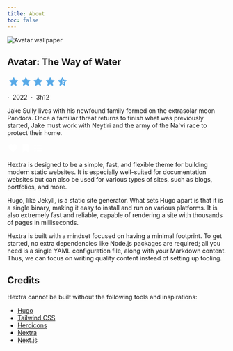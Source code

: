 ```yaml
---
title: About
toc: false
---
```


<div class="about-card-body">
<article class="about-card">
 <img src="https://images.hdqwalls.com/wallpapers/bthumb/avatar-the-way-of-the-water-2022-5k-u1.jpg" alt="Avatar wallpaper" class="about-img" />

<div class="about-content">
    <h1>Avatar: The Way of Water</h1>

 <div class="infos">
      <svg width="141" height="29" viewBox="0 0 141 29" fill="none" xmlns="http://www.w3.org/2000/svg">
        <path d="M14.7373 22.2778L9.89788 25.193C9.6841 25.3291 9.46059 25.3874 9.22737 25.368C8.99415 25.3485 8.79008 25.2708 8.61516 25.1347C8.44024 24.9987 8.3042 24.8284 8.20702 24.624C8.10984 24.4195 8.09041 24.1913 8.14871 23.9395L9.43144 18.4296L5.14597 14.7272C4.95162 14.5523 4.83034 14.3528 4.78214 14.129C4.73395 13.9051 4.74833 13.6866 4.82529 13.4736C4.90303 13.2598 5.01964 13.0849 5.17512 12.9488C5.33061 12.8128 5.54439 12.7253 5.81649 12.6865L11.4721 12.1909L13.6586 7.00167C13.7558 6.76845 13.9066 6.59353 14.1111 6.47692C14.3155 6.36031 14.5242 6.302 14.7373 6.302C14.951 6.302 15.1598 6.36031 15.3635 6.47692C15.5671 6.59353 15.718 6.76845 15.8159 7.00167L18.0024 12.1909L23.658 12.6865C23.9301 12.7253 24.1439 12.8128 24.2994 12.9488C24.4549 13.0849 24.5715 13.2598 24.6492 13.4736C24.727 13.6874 24.7417 13.9062 24.6935 14.1301C24.6453 14.354 24.5237 14.553 24.3285 14.7272L20.0431 18.4296L21.3258 23.9395C21.3841 24.1921 21.3647 24.4207 21.2675 24.6251C21.1703 24.8296 21.0343 24.9995 20.8593 25.1347C20.6844 25.2708 20.4804 25.3485 20.2471 25.368C20.0139 25.3874 19.7904 25.3291 19.5766 25.193L14.7373 22.2778Z" fill="#58AAE8"></path>
        <path d="M42.724 22.2778L37.8846 25.193C37.6708 25.3291 37.4473 25.3874 37.2141 25.368C36.9809 25.3485 36.7768 25.2708 36.6019 25.1347C36.427 24.9987 36.2909 24.8284 36.1937 24.624C36.0966 24.4195 36.0771 24.1913 36.1354 23.9395L37.4181 18.4296L33.1327 14.7272C32.9383 14.5523 32.8171 14.3528 32.7689 14.129C32.7207 13.9051 32.735 13.6866 32.812 13.4736C32.8897 13.2598 33.0064 13.0849 33.1618 12.9488C33.3173 12.8128 33.5311 12.7253 33.8032 12.6865L39.4588 12.1909L41.6453 7.00167C41.7425 6.76845 41.8933 6.59353 42.0978 6.47692C42.3022 6.36031 42.511 6.302 42.724 6.302C42.9377 6.302 43.1465 6.36031 43.3502 6.47692C43.5538 6.59353 43.7047 6.76845 43.8026 7.00167L45.9891 12.1909L51.6447 12.6865C51.9168 12.7253 52.1306 12.8128 52.2861 12.9488C52.4416 13.0849 52.5582 13.2598 52.6359 13.4736C52.7137 13.6874 52.7284 13.9062 52.6802 14.1301C52.632 14.354 52.5104 14.553 52.3152 14.7272L48.0298 18.4296L49.3125 23.9395C49.3708 24.1921 49.3514 24.4207 49.2542 24.6251C49.157 24.8296 49.021 24.9995 48.8461 25.1347C48.6711 25.2708 48.4671 25.3485 48.2338 25.368C48.0006 25.3874 47.7771 25.3291 47.5633 25.193L42.724 22.2778Z" fill="#58AAE8"></path>
        <path d="M70.7107 22.2778L65.8713 25.193C65.6575 25.3291 65.434 25.3874 65.2008 25.3679C64.9676 25.3485 64.7635 25.2708 64.5886 25.1347C64.4137 24.9987 64.2776 24.8284 64.1805 24.624C64.0833 24.4195 64.0638 24.1913 64.1221 23.9395L65.4049 18.4296L61.1194 14.7272C60.9251 14.5523 60.8038 14.3528 60.7556 14.129C60.7074 13.9051 60.7218 13.6866 60.7987 13.4736C60.8765 13.2598 60.9931 13.0849 61.1486 12.9488C61.304 12.8128 61.5178 12.7253 61.7899 12.6865L67.4456 12.1909L69.632 7.00167C69.7292 6.76845 69.88 6.59353 70.0845 6.47692C70.2889 6.36031 70.4977 6.302 70.7107 6.302C70.9245 6.302 71.1332 6.36031 71.3369 6.47692C71.5406 6.59353 71.6914 6.76845 71.7893 7.00167L73.9758 12.1909L79.6315 12.6865C79.9035 12.7253 80.1173 12.8128 80.2728 12.9488C80.4283 13.0849 80.5449 13.2598 80.6226 13.4736C80.7004 13.6874 80.7152 13.9062 80.667 14.1301C80.6188 14.354 80.4971 14.553 80.302 14.7272L76.0165 18.4296L77.2992 23.9395C77.3575 24.1921 77.3381 24.4207 77.2409 24.6251C77.1437 24.8296 77.0077 24.9995 76.8328 25.1347C76.6579 25.2708 76.4538 25.3485 76.2206 25.3679C75.9873 25.3874 75.7638 25.3291 75.5501 25.193L70.7107 22.2778Z" fill="#58AAE8"></path>
        <path d="M98.6974 22.2778L93.858 25.193C93.6442 25.3291 93.4207 25.3874 93.1875 25.368C92.9543 25.3485 92.7502 25.2708 92.5753 25.1347C92.4004 24.9987 92.2643 24.8284 92.1671 24.624C92.07 24.4195 92.0505 24.1913 92.1088 23.9395L93.3916 18.4296L89.1061 14.7272C88.9117 14.5523 88.7905 14.3528 88.7423 14.129C88.6941 13.9051 88.7084 13.6866 88.7854 13.4736C88.8631 13.2598 88.9798 13.0849 89.1352 12.9488C89.2907 12.8128 89.5045 12.7253 89.7766 12.6865L95.4322 12.1909L97.6187 7.00167C97.7159 6.76845 97.8667 6.59353 98.0712 6.47692C98.2756 6.36031 98.4844 6.302 98.6974 6.302C98.9112 6.302 99.1199 6.36031 99.3236 6.47692C99.5273 6.59353 99.6781 6.76845 99.776 7.00167L101.962 12.1909L107.618 12.6865C107.89 12.7253 108.104 12.8128 108.259 12.9488C108.415 13.0849 108.532 13.2598 108.609 13.4736C108.687 13.6874 108.702 13.9062 108.654 14.1301C108.605 14.354 108.484 14.553 108.289 14.7272L104.003 18.4296L105.286 23.9395C105.344 24.1921 105.325 24.4207 105.228 24.6251C105.13 24.8296 104.994 24.9995 104.819 25.1347C104.645 25.2708 104.44 25.3485 104.207 25.368C103.974 25.3874 103.751 25.3291 103.537 25.193L98.6974 22.2778Z" fill="#58AAE8"></path>
        <path d="M126.684 10.4417V19.5374L130.357 21.7822L129.395 17.5841L132.631 14.7855L128.375 14.4065L126.684 10.4417ZM126.684 22.2778L121.845 25.193C121.631 25.3291 121.407 25.3874 121.174 25.368C120.941 25.3485 120.737 25.2708 120.562 25.1347C120.387 24.9987 120.251 24.8284 120.154 24.624C120.057 24.4195 120.037 24.1913 120.096 23.9395L121.378 18.4296L117.093 14.7272C116.898 14.5523 116.777 14.3528 116.729 14.129C116.681 13.9051 116.695 13.6866 116.772 13.4736C116.85 13.2598 116.967 13.0849 117.122 12.9488C117.277 12.8128 117.491 12.7253 117.763 12.6865L123.419 12.1909L125.605 7.00167C125.703 6.76845 125.853 6.59353 126.058 6.47692C126.262 6.36031 126.471 6.302 126.684 6.302C126.898 6.302 127.107 6.36031 127.31 6.47692C127.514 6.59353 127.665 6.76845 127.763 7.00167L129.949 12.1909L135.605 12.6865C135.877 12.7253 136.091 12.8128 136.246 12.9488C136.402 13.0849 136.518 13.2598 136.596 13.4736C136.674 13.6874 136.689 13.9062 136.64 14.1301C136.592 14.354 136.471 14.553 136.275 14.7272L131.99 18.4296L133.273 23.9395C133.331 24.1921 133.312 24.4207 133.214 24.6251C133.117 24.8296 132.981 24.9995 132.806 25.1347C132.631 25.2708 132.427 25.3485 132.194 25.368C131.961 25.3874 131.737 25.3291 131.523 25.193L126.684 22.2778Z" fill="#58AAE8"></path>
      </svg>

<span>·&nbsp;&nbsp;2022&nbsp;&nbsp;·&nbsp;&nbsp;3h12</span>

</div>

   <p class="synopsis">
      Jake Sully lives with his newfound family formed on the extrasolar moon Pandora. Once a familiar threat returns to finish what was previously started, Jake must work with Neytiri and the army of the Na'vi race to protect their home.
    </p>

  <div class="icons">
      <svg width="25" height="25" viewBox="0 0 25 25" fill="none" xmlns="http://www.w3.org/2000/svg">
        <path d="M12.7439 22.3037L11.2939 20.9837C6.1439 16.3137 2.7439 13.2237 2.7439 9.45374C2.7439 6.36374 5.1639 3.95374 8.2439 3.95374C9.9839 3.95374 11.6539 4.76374 12.7439 6.03374C13.8339 4.76374 15.5039 3.95374 17.2439 3.95374C20.3239 3.95374 22.7439 6.36374 22.7439 9.45374C22.7439 13.2237 19.3439 16.3137 14.1939 20.9837L12.7439 22.3037Z" fill="white"></path>
      </svg>

   <svg width="25" height="25" viewBox="0 0 25 25" fill="none" xmlns="http://www.w3.org/2000/svg">
        <path d="M7.1439 21.3537C6.81056 21.4871 6.4939 21.4581 6.1939 21.2667C5.8939 21.0754 5.7439 20.7961 5.7439 20.4287V5.95374C5.7439 5.40374 5.9399 4.93274 6.3319 4.54074C6.7239 4.14874 7.19456 3.95307 7.7439 3.95374H17.7439C18.2939 3.95374 18.7649 4.14974 19.1569 4.54174C19.5489 4.93374 19.7446 5.4044 19.7439 5.95374V20.4287C19.7439 20.7954 19.5939 21.0747 19.2939 21.2667C18.9939 21.4587 18.6772 21.4877 18.3439 21.3537L12.7439 18.9537L7.1439 21.3537Z" fill="white"></path>
      </svg>

   <svg width="25" height="25" viewBox="0 0 25 25" fill="none" xmlns="http://www.w3.org/2000/svg">
        <path d="M9.7439 19.9537V17.9537H21.7439V19.9537H9.7439ZM9.7439 13.9537V11.9537H21.7439V13.9537H9.7439ZM9.7439 7.95374V5.95374H21.7439V7.95374H9.7439ZM5.7439 20.9537C5.1939 20.9537 4.7229 20.7577 4.3309 20.3657C3.9389 19.9737 3.74323 19.5031 3.7439 18.9537C3.7439 18.4037 3.9399 17.9327 4.3319 17.5407C4.7239 17.1487 5.19456 16.9531 5.7439 16.9537C6.2939 16.9537 6.7649 17.1497 7.1569 17.5417C7.5489 17.9337 7.74457 18.4044 7.7439 18.9537C7.7439 19.5037 7.5479 19.9747 7.1559 20.3667C6.7639 20.7587 6.29323 20.9544 5.7439 20.9537ZM5.7439 14.9537C5.1939 14.9537 4.7229 14.7577 4.3309 14.3657C3.9389 13.9737 3.74323 13.5031 3.7439 12.9537C3.7439 12.4037 3.9399 11.9327 4.3319 11.5407C4.7239 11.1487 5.19456 10.9531 5.7439 10.9537C6.2939 10.9537 6.7649 11.1497 7.1569 11.5417C7.5489 11.9337 7.74457 12.4044 7.7439 12.9537C7.7439 13.5037 7.5479 13.9747 7.1559 14.3667C6.7639 14.7587 6.29323 14.9544 5.7439 14.9537ZM5.7439 8.95374C5.1939 8.95374 4.7229 8.75774 4.3309 8.36574C3.9389 7.97374 3.74323 7.50307 3.7439 6.95374C3.7439 6.40374 3.9399 5.93274 4.3319 5.54074C4.7239 5.14874 5.19456 4.95307 5.7439 4.95374C6.2939 4.95374 6.7649 5.14974 7.1569 5.54174C7.5489 5.93374 7.74457 6.4044 7.7439 6.95374C7.7439 7.50374 7.5479 7.97474 7.1559 8.36674C6.7639 8.75874 6.29323 8.9544 5.7439 8.95374Z" fill="white"></path>
      </svg>
  </div>
    
  </div>
</article>
</div>

Hextra is designed to be a simple, fast, and flexible theme for building modern static websites. It is especially well-suited for documentation websites but can also be used for various types of sites, such as blogs, portfolios, and more.

Hugo, like Jekyll, is a static site generator. What sets Hugo apart is that it is a single binary, making it easy to install and run on various platforms. It is also extremely fast and reliable, capable of rendering a site with thousands of pages in milliseconds.

Hextra is built with a mindset focused on having a minimal footprint. To get started, no extra dependencies like Node.js packages are required; all you need is a single YAML configuration file, along with your Markdown content. Thus, we can focus on writing quality content instead of setting up tooling.

## Credits

Hextra cannot be built without the following tools and inspirations:

- [Hugo](https://gohugo.io/)
- [Tailwind CSS](https://tailwindcss.com/)
- [Heroicons](https://heroicons.com/)
- [Nextra](https://nextra.vercel.app/)
- [Next.js](https://nextjs.org/)
